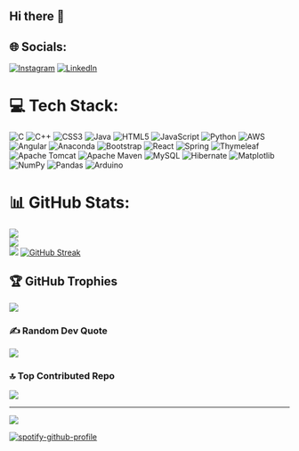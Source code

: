 ## Hi there 👋

## 🌐 Socials:
[![Instagram](https://img.shields.io/badge/Instagram-%23E4405F.svg?logo=Instagram&logoColor=white)](https://instagram.com/aditya_rakate) [![LinkedIn](https://img.shields.io/badge/LinkedIn-%230077B5.svg?logo=linkedin&logoColor=white)]([www.linkedin.com/in/aditya-rakate](www.linkedin.com/in/aditya-rakate)) 

# 💻 Tech Stack:
![C](https://img.shields.io/badge/c-%2300599C.svg?style=flat&logo=c&logoColor=white) ![C++](https://img.shields.io/badge/c++-%2300599C.svg?style=flat&logo=c%2B%2B&logoColor=white) ![CSS3](https://img.shields.io/badge/css3-%231572B6.svg?style=flat&logo=css3&logoColor=white) ![Java](https://img.shields.io/badge/java-%23ED8B00.svg?style=flat&logo=openjdk&logoColor=white) ![HTML5](https://img.shields.io/badge/html5-%23E34F26.svg?style=flat&logo=html5&logoColor=white) ![JavaScript](https://img.shields.io/badge/javascript-%23323330.svg?style=flat&logo=javascript&logoColor=%23F7DF1E) ![Python](https://img.shields.io/badge/python-3670A0?style=flat&logo=python&logoColor=ffdd54) ![AWS](https://img.shields.io/badge/AWS-%23FF9900.svg?style=flat&logo=amazon-aws&logoColor=white) ![Angular](https://img.shields.io/badge/angular-%23DD0031.svg?style=flat&logo=angular&logoColor=white) ![Anaconda](https://img.shields.io/badge/Anaconda-%2344A833.svg?style=flat&logo=anaconda&logoColor=white) ![Bootstrap](https://img.shields.io/badge/bootstrap-%238511FA.svg?style=flat&logo=bootstrap&logoColor=white) ![React](https://img.shields.io/badge/react-%2320232a.svg?style=flat&logo=react&logoColor=%2361DAFB) ![Spring](https://img.shields.io/badge/spring-%236DB33F.svg?style=flat&logo=spring&logoColor=white) ![Thymeleaf](https://img.shields.io/badge/Thymeleaf-%23005C0F.svg?style=flat&logo=Thymeleaf&logoColor=white) ![Apache Tomcat](https://img.shields.io/badge/apache%20tomcat-%23F8DC75.svg?style=flat&logo=apache-tomcat&logoColor=black) ![Apache Maven](https://img.shields.io/badge/Apache%20Maven-C71A36?style=flat&logo=Apache%20Maven&logoColor=white) ![MySQL](https://img.shields.io/badge/mysql-4479A1.svg?style=flat&logo=mysql&logoColor=white) ![Hibernate](https://img.shields.io/badge/Hibernate-59666C?style=flat&logo=Hibernate&logoColor=white) ![Matplotlib](https://img.shields.io/badge/Matplotlib-%23ffffff.svg?style=flat&logo=Matplotlib&logoColor=black) ![NumPy](https://img.shields.io/badge/numpy-%23013243.svg?style=flat&logo=numpy&logoColor=white) ![Pandas](https://img.shields.io/badge/pandas-%23150458.svg?style=flat&logo=pandas&logoColor=white) ![Arduino](https://img.shields.io/badge/-Arduino-00979D?style=flat&logo=Arduino&logoColor=white)
# 📊 GitHub Stats:
![](https://github-readme-stats.vercel.app/api?username=AdityaRDX&theme=dark&hide_border=false&include_all_commits=false&count_private=false)<br/>
![](https://github-readme-streak-stats.herokuapp.com/?user=AdityaRDX&theme=dark&hide_border=false)<br/>
![](https://github-readme-stats.vercel.app/api/top-langs/?username=AdityaRDX&theme=dark&hide_border=false&include_all_commits=false&count_private=false&layout=compact)
[![GitHub Streak](https://github-readme-streak-stats.herokuapp.com?user=AdityaRDX&theme=dark)](https://git.io/streak-stats)
## 🏆 GitHub Trophies
![](https://github-profile-trophy.vercel.app/?username=AdityaRDX&theme=radical&no-frame=false&no-bg=false&margin-w=4)

### ✍️ Random Dev Quote
![](https://quotes-github-readme.vercel.app/api?type=horizontal&theme=radical)

### 🔝 Top Contributed Repo
![](https://github-contributor-stats.vercel.app/api?username=AdityaRDX&limit=5&theme=gotham&combine_all_yearly_contributions=true)

---
[![](https://visitcount.itsvg.in/api?id=AdityaRDX&icon=10&color=6)](https://visitcount.itsvg.in)

[![spotify-github-profile](https://spotify-github-profile.kittinanx.com/api/view?uid=31trihg6tcu2gy2we4funepuyisu&cover_image=false&theme=default&show_offline=false&background_color=121212&interchange=true&bar_color_cover=true)](https://github.com/kittinan/spotify-github-profile)

<!-- Proudly created with GPRM ( https://gprm.itsvg.in ) -->
<!--
**AdityaRDX/AdityaRDX** is a ✨ _special_ ✨ repository because its `README.md` (this file) appears on your GitHub profile.

Here are some ideas to get you started:

- 🔭 I’m currently working on ...
- 🌱 I’m currently learning ...
- 👯 I’m looking to collaborate on ...
- 🤔 I’m looking for help with ...
- 💬 Ask me about ...
- 📫 How to reach me: ...
- 😄 Pronouns: ...
- ⚡ Fun fact: ...
-->
